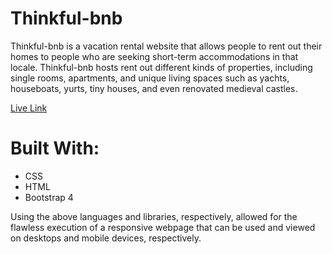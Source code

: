 # Thinkful-bnb

Thinkful-bnb is a vacation rental website that allows people to rent out their homes to people who are seeking short-term accommodations in that locale. Thinkful-bnb hosts rent out different kinds of properties, including single rooms, apartments, and unique living spaces such as yachts, houseboats, yurts, tiny houses, and even renovated medieval castles.

[Live Link](https://jtam128.github.io/thinkful-bnb/)

# Built With:
* CSS
* HTML
* Bootstrap 4

Using the above languages and libraries, respectively, allowed for the flawless execution of a responsive webpage that can be used and viewed on desktops and mobile devices, respectively.
